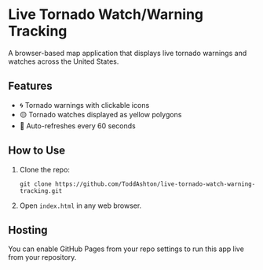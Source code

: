# Live Tornado Watch/Warning Tracking

A browser-based map application that displays live tornado warnings and watches across the United States.

## Features

- 🌀 Tornado warnings with clickable icons
- 🟡 Tornado watches displayed as yellow polygons
- 🔁 Auto-refreshes every 60 seconds

## How to Use

1. Clone the repo:
   ```
   git clone https://github.com/ToddAshton/live-tornado-watch-warning-tracking.git
   ```

2. Open `index.html` in any web browser.

## Hosting

You can enable GitHub Pages from your repo settings to run this app live from your repository.

